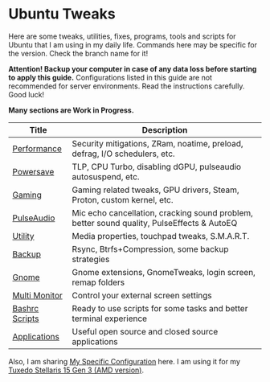 # Ubuntu Tweaks

Here are some tweaks, utilities, fixes, programs, tools and scripts for Ubuntu that I am using in my daily life. Commands here may be specific for the version. Check the branch name for it!

**Attention! Backup your computer in case of any data loss before starting to apply this guide.** Configurations listed in this guide are not recommended for server environments. Read the instructions carefully. Good luck!

**Many sections are Work in Progress.**

| Title                            | Description                                                  |
| -------------------------------- | ------------------------------------------------------------ |
| [Performance](Performance.md)    | Security mitigations, ZRam, noatime, preload, defrag, I/O schedulers, etc. |
| [Powersave](Powersave.md)        | TLP, CPU Turbo, disabling dGPU, pulseaudio autosuspend, etc. |
| [Gaming](Gaming.md)              | Gaming related tweaks, GPU drivers, Steam, Proton, custom kernel, etc. |
| [PulseAudio](PulseAudio.md)      | Mic echo cancellation, cracking sound problem, better sound quality, PulseEffects & AutoEQ |
| [Utility](Utility.md)            | Media properties, touchpad tweaks, S.M.A.R.T.                |
| [Backup](Backup.md)              | Rsync, Btrfs+Compression, some backup strategies             |
| [Gnome](Gnome.md)                | Gnome extensions, GnomeTweaks, login screen, remap folders   |
| [Multi Monitor](MultiMonitor.md) | Control your external screen settings                        |
| [Bashrc Scripts](Bashrc.md)      | Ready to use scripts for some tasks and better terminal experience |
| [Applications](Applications.md)  | Useful open source and closed source applications            |

Also, I am sharing [My Specific Configuration](MySpecificConfiguration.md) here. I am using it for my [Tuxedo Stellaris 15 Gen 3 (AMD version)](https://www.tuxedocomputers.com/en/Linux-Hardware/Linux-Notebooks/15-16-inch/TUXEDO-Stellaris-15-Gen3.tuxedo).

